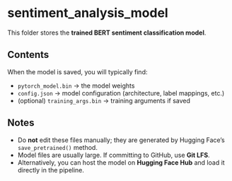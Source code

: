 # sentiment_analysis_model

This folder stores the **trained BERT sentiment classification model**.

## Contents
When the model is saved, you will typically find:
- `pytorch_model.bin` → the model weights
- `config.json` → model configuration (architecture, label mappings, etc.)
- (optional) `training_args.bin` → training arguments if saved

## Notes
- Do **not** edit these files manually; they are generated by Hugging Face’s `save_pretrained()` method.
- Model files are usually large. If committing to GitHub, use **Git LFS**.
- Alternatively, you can host the model on **Hugging Face Hub** and load it directly in the pipeline.
